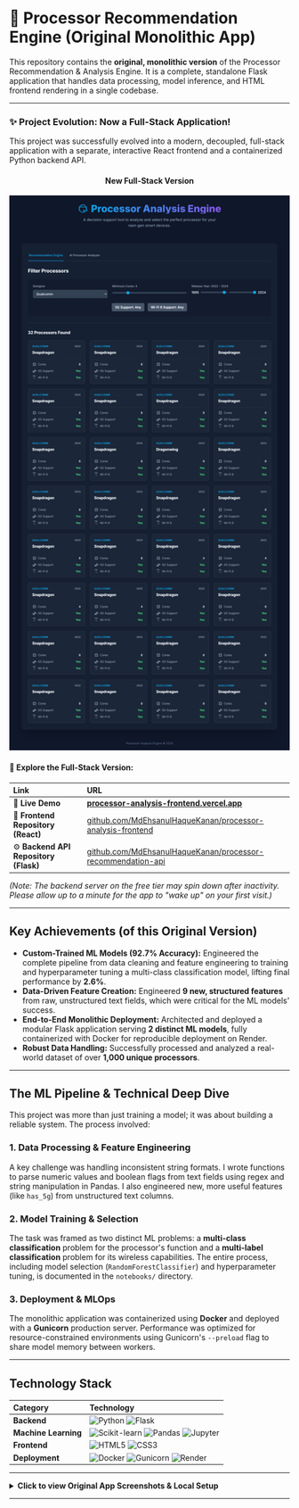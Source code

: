 # 🧠 Processor Recommendation Engine (Original Monolithic App)

This repository contains the **original, monolithic version** of the Processor Recommendation & Analysis Engine. It is a complete, standalone Flask application that handles data processing, model inference, and HTML frontend rendering in a single codebase.

---

### ✨ Project Evolution: Now a Full-Stack Application!

This project was successfully evolved into a modern, decoupled, full-stack application with a separate, interactive React frontend and a containerized Python backend API.

<div align="center">
  <h4>New Full-Stack Version</h4>
  <img alt="Full-Stack Processor Analysis Application Screenshot" src="./processor_recom_engine.png" width="800" />
</div>

#### 🔗 **Explore the Full-Stack Version:**

| Link                               | URL                                                                                                         |
| :--------------------------------- | :---------------------------------------------------------------------------------------------------------- |
| 🚀 **Live Demo**                   | **[processor-analysis-frontend.vercel.app](https://processor-analysis-frontend.vercel.app/)** |
| 🎨 **Frontend Repository (React)** | [github.com/MdEhsanulHaqueKanan/processor-analysis-frontend](https://github.com/MdEhsanulHaqueKanan/processor-analysis-frontend) |
| ⚙️ **Backend API Repository (Flask)** | [github.com/MdEhsanulHaqueKanan/processor-recommendation-api](https://github.com/MdEhsanulHaqueKanan/processor-recommendation-api)       |

*(Note: The backend server on the free tier may spin down after inactivity. Please allow up to a minute for the app to "wake up" on your first visit.)*

---

## Key Achievements (of this Original Version)

*   **Custom-Trained ML Models (92.7% Accuracy):** Engineered the complete pipeline from data cleaning and feature engineering to training and hyperparameter tuning a multi-class classification model, lifting final performance by **2.6%**.
*   **Data-Driven Feature Creation:** Engineered **9 new, structured features** from raw, unstructured text fields, which were critical for the ML models' success.
*   **End-to-End Monolithic Deployment:** Architected and deployed a modular Flask application serving **2 distinct ML models**, fully containerized with Docker for reproducible deployment on Render.
*   **Robust Data Handling:** Successfully processed and analyzed a real-world dataset of over **1,000 unique processors**.

---

## The ML Pipeline & Technical Deep Dive

This project was more than just training a model; it was about building a reliable system. The process involved:

### 1. Data Processing & Feature Engineering
A key challenge was handling inconsistent string formats. I wrote functions to parse numeric values and boolean flags from text fields using regex and string manipulation in Pandas. I also engineered new, more useful features (like `has_5g`) from unstructured text columns.

### 2. Model Training & Selection
The task was framed as two distinct ML problems: a **multi-class classification** problem for the processor's function and a **multi-label classification** problem for its wireless capabilities. The entire process, including model selection (`RandomForestClassifier`) and hyperparameter tuning, is documented in the `notebooks/` directory.

### 3. Deployment & MLOps
The monolithic application was containerized using **Docker** and deployed with a **Gunicorn** production server. Performance was optimized for resource-constrained environments using Gunicorn's `--preload` flag to share model memory between workers.

---

## Technology Stack

| Category | Technology |
| :--- | :--- |
| **Backend** | ![Python](https://img.shields.io/badge/Python-3.10+-blue?style=flat-square&logo=python&logoColor=white) ![Flask](https://img.shields.io/badge/Flask-000000?style=flat-square&logo=flask&logoColor=white) |
| **Machine Learning** | ![Scikit-learn](https://img.shields.io/badge/scikit--learn-%23F7931E.svg?style=flat-square&logo=scikit-learn&logoColor=white) ![Pandas](https://img.shields.io/badge/pandas-%23150458.svg?style=flat-square&logo=pandas&logoColor=white) ![Jupyter](https://img.shields.io/badge/Jupyter-F37626?style=flat-square&logo=Jupyter&logoColor=white) |
| **Frontend** | ![HTML5](https://img.shields.io/badge/html5-%23E34F26.svg?style=flat-square&logo=html5&logoColor=white) ![CSS3](https://img.shields.io/badge/css3-%231572B6.svg?style=flat-square&logo=css3&logoColor=white) |
| **Deployment** | ![Docker](https://img.shields.io/badge/Docker-2496ED?style=flat-square&logo=docker&logoColor=white) ![Gunicorn](https://img.shields.io/badge/Gunicorn-499848?style=flat-square&logo=gunicorn&logoColor=white) ![Render](https://img.shields.io/badge/Render-46E3B7?style=flat-square&logo=render&logoColor=white) |

---

<details>
<summary><strong>Click to view Original App Screenshots & Local Setup</strong></summary>

### Application Screenshots (Original Monolithic Version)
| Recommendation Engine | Recommendation Results | Processor Analyzer |
| :---: | :---: | :---: |
| ![Screenshot 1](app_ss_1.png) | ![Screenshot 2](app_ss_2.png) | ![Screenshot 3](app_ss_3.png) |

### Running the Original Application
This project can be run locally for development or with Docker to replicate the production environment.

#### Option 1: Running Locally (for Development)
1.  **Clone the repository** and `cd` into it.
2.  **Create and activate a virtual environment.**
3.  **Install dependencies:** `pip install -r requirements.txt`
4.  **Run the Flask development server:** `python run.py`
5.  Open your browser to `http://127.0.0.1:5000`.

</details>

---